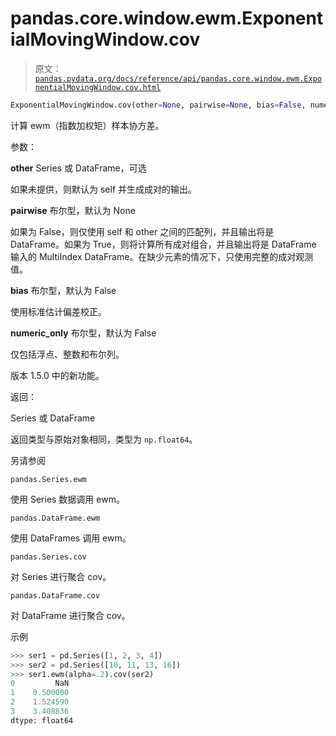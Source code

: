 # pandas.core.window.ewm.ExponentialMovingWindow.cov

> 原文：[`pandas.pydata.org/docs/reference/api/pandas.core.window.ewm.ExponentialMovingWindow.cov.html`](https://pandas.pydata.org/docs/reference/api/pandas.core.window.ewm.ExponentialMovingWindow.cov.html)

```py
ExponentialMovingWindow.cov(other=None, pairwise=None, bias=False, numeric_only=False)
```

计算 ewm（指数加权矩）样本协方差。

参数：

**other** Series 或 DataFrame，可选

如果未提供，则默认为 self 并生成成对的输出。

**pairwise** 布尔型，默认为 None

如果为 False，则仅使用 self 和 other 之间的匹配列，并且输出将是 DataFrame。如果为 True，则将计算所有成对组合，并且输出将是 DataFrame 输入的 MultiIndex DataFrame。在缺少元素的情况下，只使用完整的成对观测值。

**bias** 布尔型，默认为 False

使用标准估计偏差校正。

**numeric_only** 布尔型，默认为 False

仅包括浮点、整数和布尔列。

版本 1.5.0 中的新功能。

返回：

Series 或 DataFrame

返回类型与原始对象相同，类型为 `np.float64`。

另请参阅

`pandas.Series.ewm`

使用 Series 数据调用 ewm。

`pandas.DataFrame.ewm`

使用 DataFrames 调用 ewm。

`pandas.Series.cov`

对 Series 进行聚合 cov。

`pandas.DataFrame.cov`

对 DataFrame 进行聚合 cov。

示例

```py
>>> ser1 = pd.Series([1, 2, 3, 4])
>>> ser2 = pd.Series([10, 11, 13, 16])
>>> ser1.ewm(alpha=.2).cov(ser2)
0         NaN
1    0.500000
2    1.524590
3    3.408836
dtype: float64 
```
